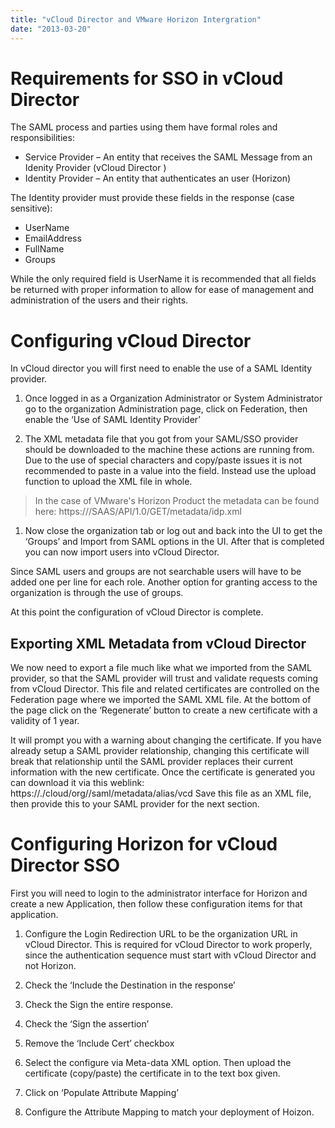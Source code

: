 ```yaml
---
title: "vCloud Director and VMware Horizon Intergration"
date: "2013-03-20"
---
```


# Requirements for SSO in vCloud Director

The SAML process and parties using them have formal roles and responsibilities:

- Service Provider – An entity that receives the SAML Message from an Idenity Provider (vCloud Director )
- Identity Provider – An entity that authenticates an user (Horizon)

The Identity provider must provide these fields in the response (case sensitive):

- UserName
- EmailAddress
- FullName
- Groups

While the only required field is UserName it is recommended that all fields be returned with proper information to allow for ease of management and administration of the users and their rights.

# Configuring vCloud Director

In vCloud director you will first need to enable the use of a SAML Identity provider.

1. Once logged in as a Organization Administrator or System Administrator go to the organization Administration page, click on Federation, then enable the ‘Use of SAML Identity Provider’
    
2. The XML metadata file that you got from your SAML/SSO provider should be downloaded to the machine these actions are running from. Due to the use of special characters and copy/paste issues it is not recommended to paste in a value into the field. Instead use the upload function to upload the XML file in whole.
    

> In the case of VMware's Horizon Product the metadata can be found here: https:///SAAS/API/1.0/GET/metadata/idp.xml

1. Now close the organization tab or log out and back into the UI to get the ‘Groups’ and Import from SAML options in the UI. After that is completed you can now import users into vCloud Director.

Since SAML users and groups are not searchable users will have to be added one per line for each role. Another option for granting access to the organization is through the use of groups.

At this point the configuration of vCloud Director is complete.

## Exporting XML Metadata from vCloud Director

We now need to export a file much like what we imported from the SAML provider, so that the SAML provider will trust and validate requests coming from vCloud Director. This file and related certificates are controlled on the Federation page where we imported the SAML XML file. At the bottom of the page click on the ‘Regenerate’ button to create a new certificate with a validity of 1 year.

It will prompt you with a warning about changing the certificate. If you have already setup a SAML provider relationship, changing this certificate will break that relationship until the SAML provider replaces their current information with the new certificate. Once the certificate is generated you can download it via this weblink: https://./cloud/org//saml/metadata/alias/vcd Save this file as an XML file, then provide this to your SAML provider for the next section.

# Configuring Horizon for vCloud Director SSO

First you will need to login to the administrator interface for Horizon and create a new Application, then follow these configuration items for that application.

1. Configure the Login Redirection URL to be the organization URL in vCloud Director. This is required for vCloud Director to work properly, since the authentication sequence must start with vCloud Director and not Horizon.
    
2. Check the ‘Include the Destination in the response’
    
3. Check the Sign the entire response.
4. Check the ‘Sign the assertion’
5. Remove the ‘Include Cert’ checkbox
6. Select the configure via Meta-data XML option. Then upload the certificate (copy/paste) the certificate in to the text box given.
7. Click on ‘Populate Attribute Mapping’
8. Configure the Attribute Mapping to match your deployment of Hoizon.
